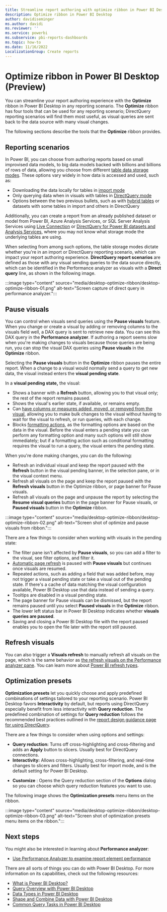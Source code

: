 ```yaml
---
title: Streamline report authoring with optimize ribbon in Power BI Desktop
description: Optimize ribbon in Power BI Desktop
author: davidiseminger
ms.author: davidi
ms.reviewer: ''
ms.service: powerbi
ms.subservice: pbi-reports-dashboards
ms.topic: how-to
ms.date: 11/16/2022
LocalizationGroup: Create reports
---
```

# Optimize ribbon in Power BI Desktop (Preview)

You can streamline your report authoring experience with the **Optimize** ribbon in Power BI Desktop in any reporting scenario. The **Optimize** ribbon has four tools that can be used for any reporting scenario; DirectQuery reporting scenarios will find them most useful, as visual queries are sent back to the data source with many visual changes.

The following sections describe the tools that the **Optimize** ribbon provides. 

## Reporting scenarios

In Power BI, you can choose from authoring reports based on small improvised data models, to big data models backed with billions and billions of rows of data, allowing you choose from different [table data storage modes](../transform-model/desktop-storage-mode.md). These options vary widely in how data is accessed and used, such as: 

* Downloading the data locally for tables in [import mode](../connect-data/desktop-directquery-about.md#import-connections)
* Only querying data when in visuals with tables in [DirectQuery mode](../connect-data/desktop-directquery-about.md#import-connections)
* Options between the two previous bullets, such as with [hybrid tables](https://powerbi.microsoft.com/blog/announcing-public-preview-of-hybrid-tables-in-power-bi-premium/) or datasets with some tables in import and others in DirectQuery

Additionally, you can create a report from an already published dataset or model from Power BI, Azure Analysis Services, or SQL Server Analysis Services using [Live Connection](../connect-data/desktop-directquery-about.md#import-connections) or [DirectQuery for Power BI datasets and Analysis Services](../connect-data/desktop-directquery-datasets-azure-analysis-services.md), where you may not know what storage mode the underlying tables are using.

When selecting from among such options, the table storage modes dictate whether you're in an import or DirectQuery reporting scenario, which can impact your report authoring experience. **DirectQuery report scenarios** are defined as those with any visual sending queries to the data source directly, which can be identified in the Performance analyzer as visuals with a **Direct query** line, as shown in the following image.

:::image type="content" source="media/desktop-optimize-ribbon/desktop-optimize-ribbon-01.png" alt-text="Screen capture of direct query in performance analyzer.":::


## Pause visuals

You can control when visuals send queries using the **Pause visuals** feature. When you change or create a visual by adding or removing columns to the visuals field well, a DAX query is sent to retrieve new data. You can see this DAX query in the **Performance analyzer**. If authoring a report seems slow when you're making changes to visuals because those queries are being run, you can stop the visual DAX queries using **Pause visuals** in the **Optimize** ribbon.

Selecting the **Pause visuals** button in the **Optimize** ribbon pauses the entire report. When a change to a visual would normally send a query to get new data, the visual instead enters the **visual pending state**.

In a **visual pending state,** the visual:

* Shows a banner with a **Refresh** button, allowing you to that visual only; the rest of the report remains paused.
* Shows the visual's earlier state, if available, or remains empty.
* Can [have columns or measures added, moved, or removed from the visual](../transform-model/desktop-field-list.md), allowing you to make bulk changes to the visual without having to wait for the visual to refresh, or run queries, with each change.
* Blocks [formatting actions](service-the-report-editor-take-a-tour.md#format-your-visuals), as the formatting options are based on the data in the visual. Before the visual enters a pending state you can perform any formatting option and many such options will still show immediately; but if a formatting action such as conditional formatting requires the visual to run a query, the visual enters the pending state.

When you're done making changes, you can do the following:

* Refresh an individual visual and keep the report paused with the **Refresh** button in the visual pending banner, in the selection pane, or in the visual context menu.
* Refresh all visuals on the page and keep the report paused with the **Refresh visuals** button in the Optimize ribbon, or page banner for Pause visuals.
* Refresh all visuals on the page and unpause the report by selecting the **Resume visual queries** button in the page banner for Pause visuals, or **Paused visuals** button in the **Optimize** ribbon.

:::image type="content" source="media/desktop-optimize-ribbon/desktop-optimize-ribbon-02.png" alt-text="Screen shot of optimize and pause visuals from ribbon.":::

There are a few things to consider when working with visuals in the pending state:

* The filter pane isn't affected by **Pause visuals**, so you can add a filter to the visual, see filter options, and filter it.
* [Automatic page refresh](../create-reports/desktop-automatic-page-refresh.md) is paused with **Pause visuals** but continues once visuals are resumed.
* Repeated actions, such as adding a field that was added before, may not trigger a visual pending state or take a visual out of the pending state. If there's a cache of data matching the visual configuration available, Power BI Desktop use that data instead of sending a query.
* Tooltips are disabled in a visual pending state.
* The page banner for Pause visuals can be dismissed, but the report remains paused until you select **Paused visuals** in the **Optimize** ribbon.
* The lower left status bar in Power BI Desktop indicates whether **visuals queries are paused**.
* Saving and closing a Power BI Desktop file with the report paused enables you to open the file later with the report still paused.



## Refresh visuals

You can also trigger a **Visuals refresh** to manually refresh all visuals on the page, which is the same behavior as [the refresh visuals on the Performance analyzer pane](../create-reports/desktop-performance-analyzer.md#refreshing-visuals). You can learn more about [Power BI refresh types](../connect-data/refresh-data.md#power-bi-refresh-types).

## Optimization presets

**Optimization presets** let you quickly choose and apply predefined combinations of settings tailored to your reporting scenario. Power BI Desktop favors **Interactivity** by default, but reports using DirectQuery especially benefit from less interactivity with **Query reduction**. The predefined combination of settings for **Query reduction** follows the recommended best practices outlined in the [report design guidance page for using DirectQuery](../connect-data/desktop-directquery-about.md#report-design-guidance).

There are a few things to consider when using options and settings:

* **Query reduction:** Turns off cross-highlighting and cross-filtering and adds an **Apply** button to slicers. Usually best for DirectQuery connections.
* **Interactivity:** Allows cross-highlighting, cross-filtering, and real-time changes to slicers and filters. Usually best for import mode, and is the default setting for Power BI Desktop.
- **Customize** : Opens the Query reduction section of the **Options** dialog so you can choose which query reduction features you want to use.

The following image shows the **Optimization presets** menu items on the ribbon.

:::image type="content" source="media/desktop-optimize-ribbon/desktop-optimize-ribbon-03.png" alt-text="Screen shot of optimization presets menu items on the ribbon.":::


## Next steps
You might also be interested in learning about **Performance analyzer**:
* [Use Performance Analyzer to examine report element performance](desktop-performance-analyzer.md)

There are all sorts of things you can do with Power BI Desktop. For more information on its capabilities, check out the following resources:

* [What is Power BI Desktop?](../fundamentals/desktop-what-is-desktop.md)
* [Query Overview with Power BI Desktop](../transform-model/desktop-query-overview.md)
* [Data Types in Power BI Desktop](../connect-data/desktop-data-types.md)
* [Shape and Combine Data with Power BI Desktop](../connect-data/desktop-shape-and-combine-data.md)
* [Common Query Tasks in Power BI Desktop](../transform-model/desktop-common-query-tasks.md)
